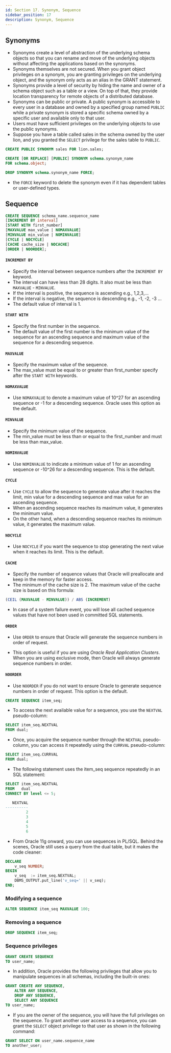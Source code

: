 ```yaml
---
id: Section 17. Synonym, Sequence
sidebar_position: 17
description: Synonym, Sequence
---
```


## Synonyms

- Synonyms create a level of abstraction of the underlying schema objects so that you can rename and move of the underlying objects without affecting the applications based on the synonyms.
- Synonyms themselves are not secured. When you grant object privileges on a synonym, you are granting privileges on the underlying object, and the synonym only acts as an alias in the GRANT statement.
- Synonyms provide a level of security by hiding the name and owner of a schema object such as a table or a view. On top of that, they provide location transparency for remote objects of a distributed database.
- Synonyms can be public or private. A public synonym is accessible to every user in a database and owned by a specified group named `PUBLIC` while a private synonym is stored a specific schema owned by a specific user and available only to that user.
- Users must have sufficient privileges on the underlying objects to use the public synonyms.
- Suppose you have a table called sales in the schema owned by the user lion, and you granted the `SELECT` privilege for the sales table to `PUBLIC`.

```sql
CREATE PUBLIC SYNONYM sales FOR lion.sales;
```

```sql
CREATE [OR REPLACE] [PUBLIC] SYNONYM schema.synonym_name
FOR schema.object;
```

```sql
DROP SYNONYM schema.synonym_name FORCE;
```

- the `FORCE` keyword to delete the synonym even if it has dependent tables or user-defined types.

## Sequence

```sql
CREATE SEQUENCE schema_name.sequence_name
[INCREMENT BY interval]
[START WITH first_number]
[MAXVALUE max_value | NOMAXVALUE]
[MINVALUE min_value | NOMINVALUE]
[CYCLE | NOCYCLE]
[CACHE cache_size | NOCACHE]
[ORDER | NOORDER];
```

#### `INCREMENT BY`

- Specify the interval between sequence numbers after the `INCREMENT BY` keyword.
- The interval can have less than 28 digits. It also must be less than `MAXVALUE` - `MINVALUE`.
- If the interval is positive, the sequence is ascending e.g., 1,2,3,…
- If the interval is negative, the sequence is descending e.g., -1, -2, -3 …
- The default value of interval is 1.

#### `START WITH`

- Specify the first number in the sequence.
- The default value of the first number is the minimum value of the sequence for an ascending sequence and maximum value of the sequence for a descending sequence.

#### `MAXVALUE`

- Specify the maximum value of the sequence.
- The max_value must be equal to or greater than first_number specify after the `START WITH` keywords.

#### `NOMAXVALUE`

- Use `NOMAXVALUE` to denote a maximum value of 10^27 for an ascending sequence or -1 for a descending sequence. Oracle uses this option as the default.

#### `MINVALUE`

- Specify the minimum value of the sequence.
- The min_value must be less than or equal to the first_number and must be less than max_value.

#### `NOMINVALUE`

- Use `NOMINVALUE` to indicate a minimum value of 1 for an ascending sequence or -10^26 for a descending sequence. This is the default.

#### `CYCLE`

- Use `CYCLE` to allow the sequence to generate value after it reaches the limit, min value for a descending sequence and max value for an ascending sequence.
- When an ascending sequence reaches its maximum value, it generates the minimum value.
- On the other hand, when a descending sequence reaches its minimum value, it generates the maximum value.

#### `NOCYCLE`

- Use `NOCYCLE` if you want the sequence to stop generating the next value when it reaches its limit. This is the default.

#### `CACHE`

- Specify the number of sequence values that Oracle will preallocate and keep in the memory for faster access.
- The minimum of the cache size is 2. The maximum value of the cache size is based on this formula:

```sql
(CEIL (MAXVALUE - MINVALUE)) / ABS (INCREMENT)
```

- In case of a system failure event, you will lose all cached sequence values that have not been used in committed SQL statements.

#### `ORDER`

- Use `ORDER` to ensure that Oracle will generate the sequence numbers in order of request.

- This option is useful if you are using _Oracle Real Application Clusters_. When you are using exclusive mode, then Oracle will always generate sequence numbers in order.

#### `NOORDER`

- Use `NOORDER` if you do not want to ensure Oracle to generate sequence numbers in order of request. This option is the default.

```sql
CREATE SEQUENCE item_seq;
```

- To access the next available value for a sequence, you use the `NEXTVAL` pseudo-column:

```sql
SELECT item_seq.NEXTVAL
FROM dual;
```

- Once, you acquire the sequence number through the `NEXTVAL` pseudo-column, you can access it repeatedly using the `CURRVAL` pseudo-column:

```sql
SELECT item_seq.CURRVAL
FROM dual;
```

- The following statement uses the item_seq sequence repeatedly in an SQL statement:

```sql
SELECT item_seq.NEXTVAL
FROM   dual
CONNECT BY level <= 5;

   NEXTVAL
----------
         2
         3
         4
         5
         6
```

- From Oracle 11g onward, you can use sequences in PL/SQL. Behind the scenes, Oracle still uses a query from the dual table, but it makes the code cleaner:

```sql
DECLARE
    v_seq NUMBER;
BEGIN
    v_seq  := item_seq.NEXTVAL;
    DBMS_OUTPUT.put_line('v_seq=' || v_seq);
END;
```

### Modifying a sequence

```sql
ALTER SEQUENCE item_seq MAXVALUE 100;
```

### Removing a sequence

```sql
DROP SEQUENCE item_seq;
```

### Sequence privileges

```sql
GRANT CREATE SEQUENCE
TO user_name;
```

- In addition, Oracle provides the following privileges that allow you to manipulate sequences in all schemas, including the built-in ones:

```sql
GRANT CREATE ANY SEQUENCE,
    ALTER ANY SEQUENCE,
    DROP ANY SEQUENCE,
    SELECT ANY SEQUENCE
TO user_name;
```

- If you are the owner of the sequence, you will have the full privileges on the sequence. To grant another user access to a sequence, you can grant the `SELECT` object privilege to that user as shown in the following command:

```sql
GRANT SELECT ON user_name.sequence_name
TO another_user;
```

